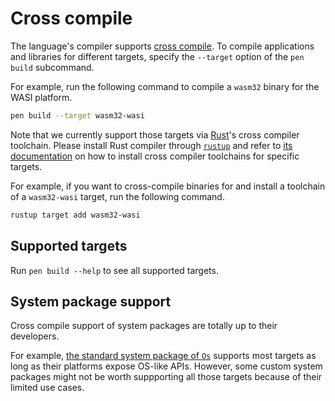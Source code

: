 # Cross compile

The language's compiler supports [cross compile](https://en.wikipedia.org/wiki/cross_compiler). To compile applications and libraries for different targets, specify the `--target` option of the `pen build` subcommand.

For example, run the following command to compile a `wasm32` binary for the WASI platform.

```sh
pen build --target wasm32-wasi
```

Note that we currently support those targets via [Rust](https://www.rust-lang.org/)'s cross compiler toolchain. Please install Rust compiler through [`rustup`](https://rust-lang.github.io/rustup/) and refer to [its documentation](https://rust-lang.github.io/rustup/cross-compilation.html) on how to install cross compiler toolchains for specific targets.

For example, if you want to cross-compile binaries for and install a toolchain of a `wasm32-wasi` target, run the following command.

```sh
rustup target add wasm32-wasi
```

## Supported targets

Run `pen build --help` to see all supported targets.

## System package support

Cross compile support of system packages are totally up to their developers.

For example, [the standard system package of `Os`](/references/standard-packages/os.md) supports most targets as long as their platforms expose OS-like APIs. However, some custom system packages might not be worth suppporting all those targets because of their limited use cases.
